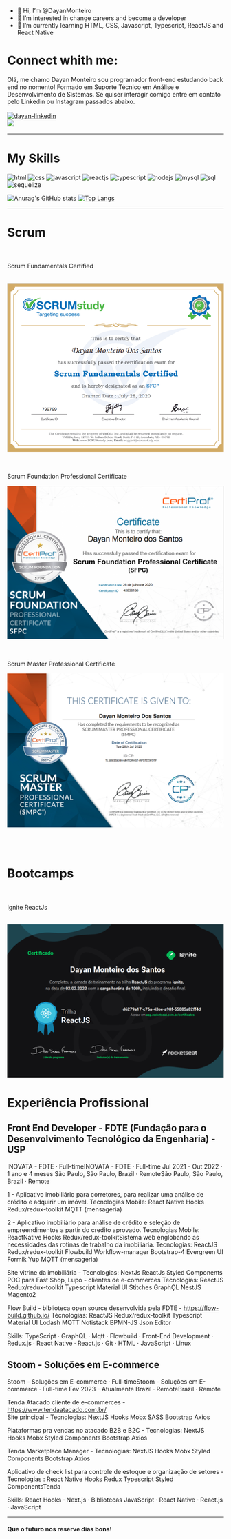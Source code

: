 - 👋 Hi, I’m @DayanMonteiro
- 👀 I’m interested in change careers and become a developer
- 🌱 I’m currently learning HTML, CSS, Javascript, Typescript, ReactJS and React Native

# Connect whith me:

Olá, me chamo Dayan Monteiro sou programador front-end estudando back end no nomento!
Formado em Suporte Técnico em Análise e Desenvolvimento de Sistemas.
Se quiser interagir comigo entre em contato pelo Linkedin ou Instagram passados abaixo.

<a href="https://www.linkedin.com/in/dayan-monteiro-dos-santos/" target="_blank">
<img align="center" alt="dayan-linkedin" height="30" widdth="40" src="https://cdn.jsdelivr.net/gh/devicons/devicon/icons/linkedin/linkedin-original.svg" style="max-width:100%;">
</a>
<br />
<a href="https://www.instagram.com/dayan_monteiro/" target="_blank">
<img src="https://img.shields.io/badge/Instagram-E4405F?style=for-the-badge&logo=instagram&logoColor=white" />
</a>
<br />


<hr />

# My Skills

<img src="https://cdn.jsdelivr.net/gh/devicons/devicon/icons/html5/html5-original.svg" alt="html" widtf="40" height="40" style="max-width:100%;"></img>
<img src="https://cdn.jsdelivr.net/gh/devicons/devicon/icons/css3/css3-original.svg" alt="css" widtf="40" height="40" style="max-width:100%;"></img>
<img src="https://cdn.jsdelivr.net/gh/devicons/devicon/icons/javascript/javascript-original.svg" alt="javascript" widtf="40" height="40" style="max-width:100%;"></img>
<img src="https://cdn.jsdelivr.net/gh/devicons/devicon/icons/react/react-original.svg" alt="reactjs" widtf="40" height="40" style="max-width:100%;"></img>
<img src="https://cdn.jsdelivr.net/gh/devicons/devicon/icons/typescript/typescript-original.svg" alt="typescript" widtf="40" height="40" style="max-width:100%;"></img>
<img src="https://cdn.jsdelivr.net/gh/devicons/devicon/icons/nodejs/nodejs-original.svg" alt="nodejs" widtf="40" height="40" style="max-width:100%;"></img>
<img src="https://cdn.icon-icons.com/icons2/2415/PNG/512/mysql_original_wordmark_logo_icon_146417.png" alt="mysql" widtf="40" height="40" style="max-width:100%;"></img>
<img src="https://cdn.icon-icons.com/icons2/627/PNG/512/sql-document-outlined-interface-symbol_icon-icons.com_57504.png" alt="sql" widtf="40" height="40" style="max-width:100%;"></img>
<img src="https://cdn.icon-icons.com/icons2/2415/PNG/512/sequelize_original_wordmark_logo_icon_146349.png" alt="sequelize" widtf="40" height="40" style="max-width:100%;"></img>

![Anurag's GitHub stats](https://github-readme-stats.vercel.app/api?username=DayanMonteiro&show_icons=true&theme=radical)
[![Top Langs](https://github-readme-stats.vercel.app/api/top-langs/?username=DayanMonteiro)](https://github.com/DayanMonteiro/github-readme-stats)


<hr />

# Scrum
<br />
<br />
Scrum Fundamentals Certified
<br />
<br />

![SFC](https://github.com/DayanMonteiro/Imagens/blob/master/img/perfil/SFC.png)

<br />

Scrum Foundation Professional Certificate
<br />

![SFPC](https://github.com/DayanMonteiro/Imagens/blob/master/img/perfil/SFPC.png)

<br />

Scrum Master Professional Certificate
<br />

![SMPC](https://github.com/DayanMonteiro/Imagens/blob/master/img/perfil/SMPC.png)

<br />
<br />

# Bootcamps

<br />
<br />
Ignite ReactJs
<br />
<br />

![ReactJs](https://github.com/DayanMonteiro/Imagens/blob/master/img/perfil/Ignite-ReactJS.png)

# Experiência Profissional 

## Front End Developer - FDTE (Fundação para o Desenvolvimento Tecnológico da Engenharia) - USP

INOVATA - FDTE · Full-timeINOVATA - FDTE · Full-time
Jul 2021 - Out 2022 · 1 ano e 4 meses
São Paulo, São Paulo, Brazil · RemoteSão Paulo, São Paulo, Brazil · Remote

1 - Aplicativo imobiliário para corretores, para realizar uma análise de crédito e adquirir um imóvel.
Tecnologias Mobile:
React Native
Hooks
Redux/redux-toolkit
MǪTT (mensageria)

2 - Aplicativo imobiliário para análise de crédito e seleção de empreendimentos a partir do credito aprovado.
Tecnologias Mobile:
ReactNative
Hooks
Redux/redux-toolkitSistema web englobando as necessidades das rotinas de trabalho da imobiliária.
Tecnologias:
ReactJS
Redux/redux-toolkit
Flowbuild
Workflow-manager
Bootstrap-4
Evergreen UI
Formik
Yup
MǪTT (mensageria)

Site vitrine da imobiliária -
Tecnologias:
NextJs
ReactJs
Styled Components
POC para Fast Shop, Lupo - clientes de e-commerces
Tecnologias:
ReactJS
Redux/redux-toolkit
Typescript
Material UI
Stitches
GraphǪL
NestJS
Magento2

Flow Build - biblioteca open source desenvolvida pela FDTE - https://flow-build.github.io/
Técnologias:
ReactJS
Redux/redux-toolkit
Typescript
Material UI
Lodash
MQTT
Notistack
BPMN-JS
Json Editor

Skills: TypeScript · GraphQL · Mqtt · Flowbuild · Front-End Development · Redux.js · React Native · React.js · Git · HTML · JavaScript · Linux


## Stoom - Soluções em E-commerce

Stoom - Soluções em E-commerce · Full-timeStoom - Soluções em E-commerce · Full-time
Fev 2023 - Atualmente
Brazil · RemoteBrazil · Remote

Tenda Atacado cliente de e-commerces - https://www.tendaatacado.com.br/  
Site principal - Tecnologias:
NextJS
Hooks
Mobx
SASS
Bootstrap
Axios

Plataformas pra vendas no atacado B2B e B2C - Tecnologias:
NextJS
Hooks
Mobx
Styled Components
Bootstrap
Axios

Tenda Marketplace Manager - Tecnologias:
NextJS
Hooks
Mobx
Styled Components
Bootstrap
Axios

Aplicativo de check list para controle de estoque e organização de setores - Tecnologias :
React Native
Hooks
Redux
Typescript
Styled ComponentsTenda 

Skills: React Hooks · Next.js · Bibliotecas JavaScript · React Native · React.js · JavaScript


<hr />

#### Que o futuro nos reserve dias bons!
